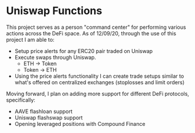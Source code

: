 # Uniswap Functions

This project serves as a person "command center" for performing various actions across the DeFi space. As of 12/09/20, through the use of this project I am able to:
  - Setup price alerts for any ERC20 pair traded on Uniswap
  - Execute swaps through Uniswap.
    - ETH -> Token
    - Token -> ETH
  - Using the price alerts functionality I can create trade setups similar to what's offered on centralized exchanges (stoplosses and limit orders)
  
  
Moving forward, I plan on adding more support for different DeFi protocols, specifically:
  - AAVE flashloan support
  - Uniswap flashswap support
  - Opening leveraged positions with Compound Finance
